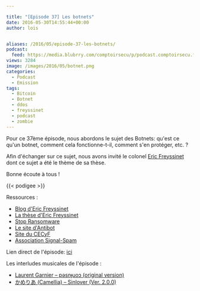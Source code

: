 ```yaml
---

title: "[Episode 37] Les botnets"
date: 2016-05-30T14:55:44+00:00
author: lois


aliases: /2016/05/episode-37-les-botnets/
podcast:
  feed: https://media.blubrry.com/comptoirsecu/p/podcast.comptoirsecu.fr/CSEC.EP37.2016-05-23.BOTNETS.mp3
views: 3284
image: /images/2016/05/botnet.png
categories:
  - Podcast
  - Emission
tags:
  - Bitcoin
  - Botnet
  - ddos
  - freyssinet
  - podcast
  - zombie
---
```



Pour ce 37ème épisode, nous abordons le sujet des Botnets: qu'est ce qu'un botnet, comment cela fonctionne-t-il, comment s'en protéger, etc. ?

Afin d'échanger sur ce sujet, nous avons invité le colonel [Eric Freyssinet](https://twitter.com/ericfreyss) dont ce sujet a été le thème de sa thèse.

Bonne écoute à tous !


{{< podigee >}}







Ressources :

  * [Blog d'Eric Freyssinet](https://blog.crimenumerique.fr/)
  * [La thèse d'Eric Freyssinet](https://blog.crimenumerique.fr/2015/11/21/lutte-contre-les-botnets/)
  * [Stop Ransomware](https://stopransomware.fr/)
  * [Le site d'Antibot](https://www.antibot.fr)
  * [Site du CECyF](http://www.cecyf.fr/)
  * [Association Signal-Spam](https://www.signal-spam.fr/)

Lien direct de l'épisode: [ici](http://podcast.comptoirsecu.fr/CSEC.EP37.2016-05-23.BOTNETS.mp3)

Les interludes musicales de l'épisode :

  * [Laurent Garnier – pǝsnɟuoɔ (original version)](http://laurentgarnier.com/homebox.html)
  * [かめりあ (Camellia) – Sinlover (Ver. 2.0.0)](http://vocadb.net/Al/469)
